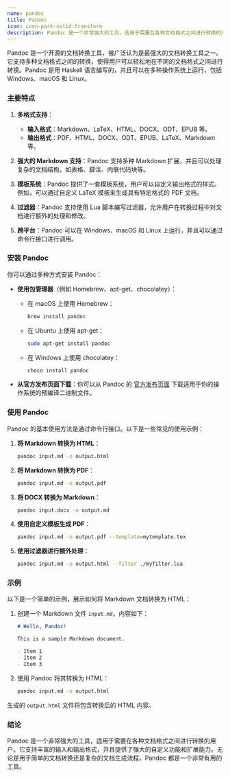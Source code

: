 ```yaml
---
name: pandoc
title: Pandoc
icon: icon-park-solid:transform
description: Pandoc 是一个非常强大的工具，适用于需要在各种文档格式之间进行转换的用户。它支持丰富的输入和输出格式，并且提供了强大的自定义功能和扩展能力。无论是用于简单的文档转换还是复杂的文档生成流程，Pandoc 都是一个非常有用的工具。
---
```


Pandoc 是一个开源的文档转换工具，被广泛认为是最强大的文档转换工具之一。它支持多种文档格式之间的转换，使得用户可以轻松地在不同的文档格式之间进行转换。Pandoc 是用 Haskell 语言编写的，并且可以在多种操作系统上运行，包括 Windows、macOS 和 Linux。

### 主要特点

1. **多格式支持**：

   - **输入格式**：Markdown、LaTeX、HTML、DOCX、ODT、EPUB 等。
   - **输出格式**：PDF、HTML、DOCX、ODT、EPUB、LaTeX、Markdown 等。

2. **强大的 Markdown 支持**：Pandoc 支持多种 Markdown 扩展，并且可以处理复杂的文档结构，如表格、脚注、内联代码块等。

3. **模板系统**：Pandoc 提供了一套模板系统，用户可以自定义输出格式的样式。例如，可以通过自定义 LaTeX 模板来生成具有特定格式的 PDF 文档。

4. **过滤器**：Pandoc 支持使用 Lua 脚本编写过滤器，允许用户在转换过程中对文档进行额外的处理和修改。

5. **跨平台**：Pandoc 可以在 Windows、macOS 和 Linux 上运行，并且可以通过命令行接口进行调用。

### 安装 Pandoc

你可以通过多种方式安装 Pandoc：

- **使用包管理器**（例如 Homebrew、apt-get、chocolatey）：

  - 在 macOS 上使用 Homebrew：
    ```sh
    brew install pandoc
    ```
  - 在 Ubuntu 上使用 apt-get：
    ```sh
    sudo apt-get install pandoc
    ```
  - 在 Windows 上使用 chocolatey：
    ```sh
    choco install pandoc
    ```

- **从官方发布页面下载**：你可以从 Pandoc 的 [官方发布页面](https://github.com/jgm/pandoc/releases) 下载适用于你的操作系统的预编译二进制文件。

### 使用 Pandoc

Pandoc 的基本使用方法是通过命令行接口。以下是一些常见的使用示例：

1. **将 Markdown 转换为 HTML**：

   ```sh
   pandoc input.md -o output.html
   ```

2. **将 Markdown 转换为 PDF**：

   ```sh
   pandoc input.md -o output.pdf
   ```

3. **将 DOCX 转换为 Markdown**：

   ```sh
   pandoc input.docx -o output.md
   ```

4. **使用自定义模板生成 PDF**：

   ```sh
   pandoc input.md -o output.pdf --template=mytemplate.tex
   ```

5. **使用过滤器进行额外处理**：
   ```sh
   pandoc input.md -o output.html --filter ./myfilter.lua
   ```

### 示例

以下是一个简单的示例，展示如何将 Markdown 文档转换为 HTML：

1. 创建一个 Markdown 文件 `input.md`，内容如下：

   ```markdown
   # Hello, Pandoc!

   This is a sample Markdown document.

   - Item 1
   - Item 2
   - Item 3
   ```

2. 使用 Pandoc 将其转换为 HTML：
   ```sh
   pandoc input.md -o output.html
   ```

生成的 `output.html` 文件将包含转换后的 HTML 内容。

### 结论

Pandoc 是一个非常强大的工具，适用于需要在各种文档格式之间进行转换的用户。它支持丰富的输入和输出格式，并且提供了强大的自定义功能和扩展能力。无论是用于简单的文档转换还是复杂的文档生成流程，Pandoc 都是一个非常有用的工具。
